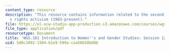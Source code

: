 ```yaml
---
content_type: resource
description: "This resource contains information related to the second wave of women\u2019\
  s rights activism (1963-present)."
file: https://ol-ocw-studio-app-production.s3.amazonaws.com/courses/wgs-101-introduction-to-womens-and-gender-studies-fall-2014/5d0c34921504b1e9599acaa50b58bd0b_MITWGS_101F14_Sess12.pdf
file_type: application/pdf
resourcetype: Document
title: 'WGS.101 Introduction to Women''s and Gender Studies: Session 12 Lecture Outline'
uid: 5d0c3492-1504-b1e9-599a-caa50b58bd0b
---
```


